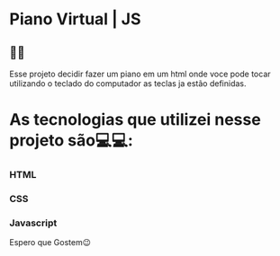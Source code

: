 # Piano Virtual | JS

## 🎹🎹

Esse projeto decidir fazer um piano em um html onde voce pode tocar utilizando o teclado do computador as teclas ja estão definidas.

# As tecnologias que utilizei nesse projeto são💻💻:

### HTML
### CSS
### Javascript

Espero que Gostem😉

